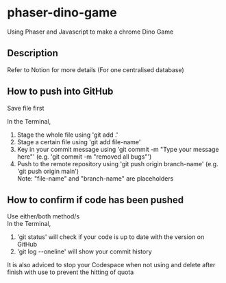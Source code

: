 # phaser-dino-game
Using Phaser and Javascript to make a chrome Dino Game

## Description
Refer to Notion for more details (For one centralised database)

## How to push into GitHub
Save file first

In the Terminal, 
1. Stage the whole file using 'git add .' 
2. Stage a certain file using 'git add file-name' 
3. Key in your commit message using 'git commit -m "Type your message here"' (e.g. 'git commit -m "removed all bugs"')
4. Push to the remote repository using 'git push origin branch-name' (e.g. 'git push origin main')  
Note: "file-name" and "branch-name" are placeholders

## How to confirm if code has been pushed
Use either/both method/s  
In the Terminal,
1. 'git status' will check if your code is up to date with the version on GitHub
2. 'git log --oneline' will show your commit history

It is also adviced to stop your Codespace when not using and delete after finish with use to prevent the hitting of quota

